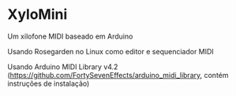 # XyloMini
Um xilofone MIDI baseado em Arduino

Usando Rosegarden no Linux como editor e sequenciador MIDI

Usando Arduino MIDI Library v4.2 (https://github.com/FortySevenEffects/arduino_midi_library, contém instruções de instalação)

